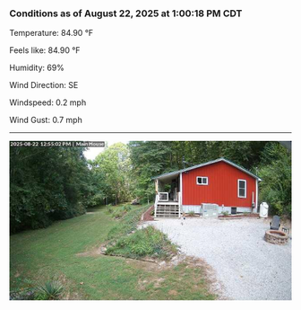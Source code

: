 ### Conditions as of August 22, 2025 at 1:00:18 PM CDT 

Temperature: 84.90 &deg;F

Feels like: 84.90 &deg;F

Humidity: 69%

Wind Direction: SE

Windspeed: 0.2 mph

Wind Gust: 0.7 mph

---

<img src="./images/latest.jpeg"/>

